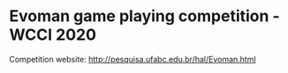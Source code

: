 # Evoman game playing competition - WCCI 2020

Competition website: http://pesquisa.ufabc.edu.br/hal/Evoman.html
